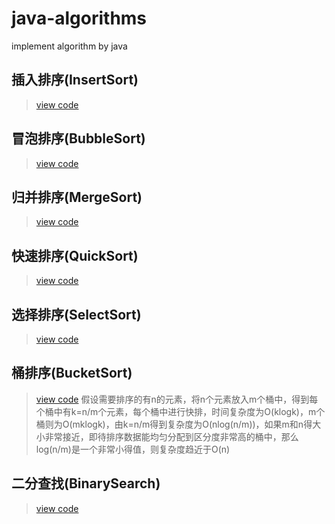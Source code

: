# java-algorithms
implement algorithm by java

## 插入排序(InsertSort)
> [view code](https://github.com/zycR10/java-algorithms/blob/master/src/main/java/algorithms/InsertSort.java)  

## 冒泡排序(BubbleSort)  
> [view code](https://github.com/zycR10/java-algorithms/blob/master/src/main/java/algorithms/BubbleSort.java)  

## 归并排序(MergeSort)  
> [view code](https://github.com/zycR10/java-algorithms/blob/master/src/main/java/algorithms/MergeSort.java)  

## 快速排序(QuickSort)  
> [view code](https://github.com/zycR10/java-algorithms/blob/master/src/main/java/algorithms/QuickSort.java)  

## 选择排序(SelectSort)  
> [view code](https://github.com/zycR10/java-algorithms/blob/master/src/main/java/algorithms/SelectSort.java)  

## 桶排序(BucketSort)  
> [view code](https://github.com/zycR10/java-algorithms/blob/master/src/main/java/algorithms/BucketSort.java)
> 假设需要排序的有n的元素，将n个元素放入m个桶中，得到每个桶中有k=n/m个元素，每个桶中进行快排，时间复杂度为O(klogk)，m个桶则为O(mklogk)，由k=n/m得到复杂度为O(nlog(n/m))，如果m和n得大小非常接近，即待排序数据能均匀分配到区分度非常高的桶中，那么log(n/m)是一个非常小得值，则复杂度趋近于O(n)  

## 二分查找(BinarySearch)
> [view code](https://github.com/zycR10/java-algorithms/blob/master/src/main/java/algorithms/BinarySearch.java)